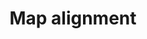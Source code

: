 ---
title: "Map alignment"
excerpt: "Deep learning for cadasters and satellite images alignment"
git_url: "https://github.com/savoga/mapalignment/"
image: "/assets/img/map_alignment.png"
publish: true
---